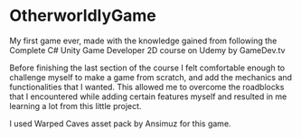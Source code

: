 # OtherworldlyGame
 My first game ever, made with the knowledge gained from following the Complete C# Unity Game Developer 2D course on Udemy by GameDev.tv
 
 Before finishing the last section of the course I felt comfortable enough to challenge myself to make a game from scratch, and add the mechanics and functionalities that I wanted. This allowed me to overcome the roadblocks that I encountered while adding certain features myself and resulted in me learning a lot from this little project.
 
 I used Warped Caves asset pack by Ansimuz for this game.

